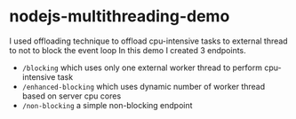# nodejs-multithreading-demo 
I used offloading technique to offload cpu-intensive tasks to external thread to not to block the event loop
In this demo I created 3 endpoints.
- `/blocking` which uses only one external worker thread to perform cpu-intensive task
- `/enhanced-blocking` which uses dynamic number of worker thread based on server cpu cores
- `/non-blocking` a simple non-blocking endpoint
